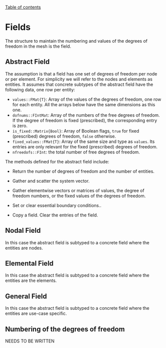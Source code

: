 [Table of contents](https://petrkryslucsd.github.io/FinEtools.jl)

# Fields

The structure to maintain the numbering  and values of the degrees of freedom in the mesh  is the field.

## Abstract  Field

The assumption is that a field has one set of degrees of freedom per node or per element. For simplicity we will refer to the nodes and elements as entities.
It assumes that concrete  subtypes of the abstract field  have the following data, one row per entity:

- `values::FMat{T}`: Array of the values of the degrees of freedom, one row  for each entity. All the arrays below have the same dimensions as this one.
- `dofnums::FIntMat`: Array  of the numbers of the free degrees of freedom. If the degree of freedom is fixed (prescribed), the corresponding entry is zero.
- `is_fixed::Matrix{Bool}`: Array of  Boolean flags,  `true` for fixed  (prescribed) degrees of freedom, `false` otherwise.
- `fixed_values::FMat{T}`: Array  of the same size and type  as  `values`. Its entries are only relevant  for the fixed (prescribed)  degrees of freedom.
- `nfreedofs::FInt`:  the total number of free degrees of freedom.

The methods defined for the abstract field  include:

- Return the number of degrees of freedom and the number of entities.

- Gather and scatter the system vector.

- Gather elementwise  vectors or matrices of values, the degree of freedom numbers, or the fixed values of the degrees of freedom. 

- Set  or clear essential boundary conditions..

- Copy a field. Clear the entries of the field.

## Nodal Field

In this case  the  abstract field is subtyped to a concrete field where the entities are nodes.

## Elemental Field

In this case  the  abstract field  is subtyped to a concrete field where the entities are the elements.


## General Field

In this case  the  abstract field  is subtyped to a concrete field where the entities are  use-case  specific. 

## Numbering of the degrees of freedom

NEEDS TO BE WRITTEN
